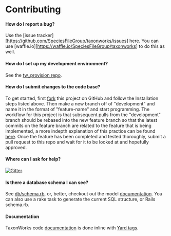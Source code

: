 Contributing
============

####  How do I report a bug? ####

Use the [issue tracker][https://github.com/SpeciesFileGroup/taxonworks/issues] here. You can use [waffle.io][https://waffle.io/SpeciesFileGroup/taxonworks] to do this as well.

####  How do I set up my development environment?  ####

See the [tw_provision repo][5].

####  How do I submit changes to the code base? ####

To get started, first [fork][1] this project on GitHub and follow the Installation steps listed above. Then make a new branch off of "development" and name it in the format of "feature-name" and start programming. The workflow for this project is that subsequent pulls from the "development" branch should be rebased into the new feature branch so that the latest commits on the feature branch are related to the feature that is being implemented, a more indepth explanation of this practice can be found [here][2]. Once the feature has been completed and tested thoroughly, submit a pull request to this repo and wait for it to be looked at and hopefully approved.

####  Where can I ask for help? 

[![Gitter][4]][3].

#### Is there a database schema I can see? ####

See [db/schema.rb](db/schema.rb), or, better, checkout out the model [documentation][10].  You can also use a rake task to generate the current SQL structure, or Rails schema.rb.

####  Documentation #### 

TaxonWorks code [documentation][10] is done inline with [Yard tags][12]. 

[1]: https://help.github.com/articles/fork-a-repo/
[2]: https://www.atlassian.com/git/tutorials/merging-vs-rebasing
[3]: https://gitter.im/SpeciesFileGroup/taxonworks?utm_source=badge&utm_medium=badge&utm_campaign=pr-badge
[4]: https://badges.gitter.im/SpeciesFileGroup/taxonworks.svg
[5]: https://github.com/SpeciesFileGroup/tw_provision
[10]: http://rdoc.taxonworks.org/frames
[12]: http://rdoc.info/gems/yard/file/docs/Tags.md
